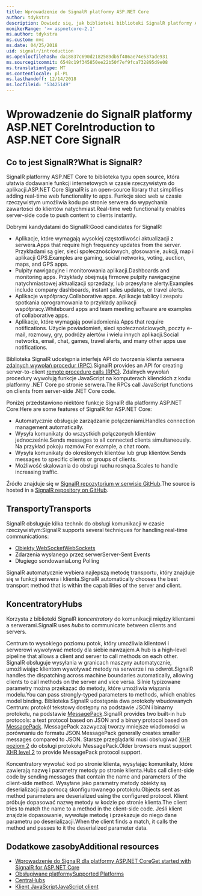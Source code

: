 ```yaml
---
title: Wprowadzenie do SignalR platformy ASP.NET Core
author: tdykstra
description: Dowiedz się, jak biblioteki biblioteki SignalR platformy ASP.NET Core ułatwia dodawanie funkcji w czasie rzeczywistym do aplikacji.
monikerRange: '>= aspnetcore-2.1'
ms.author: tdykstra
ms.custom: mvc
ms.date: 04/25/2018
uid: signalr/introduction
ms.openlocfilehash: da18837c690d2182589db5f486ae74e537ade931
ms.sourcegitcommit: 6548c19f345850ee22b50f7ef9fca732895d9e08
ms.translationtype: MT
ms.contentlocale: pl-PL
ms.lasthandoff: 12/14/2018
ms.locfileid: "53425149"
---
```

# <a name="introduction-to-aspnet-core-signalr"></a><span data-ttu-id="90794-103">Wprowadzenie do SignalR platformy ASP.NET Core</span><span class="sxs-lookup"><span data-stu-id="90794-103">Introduction to ASP.NET Core SignalR</span></span>

## <a name="what-is-signalr"></a><span data-ttu-id="90794-104">Co to jest SignalR?</span><span class="sxs-lookup"><span data-stu-id="90794-104">What is SignalR?</span></span>

<span data-ttu-id="90794-105">SignalR platformy ASP.NET Core to biblioteka typu open source, która ułatwia dodawanie funkcji internetowych w czasie rzeczywistym do aplikacji.</span><span class="sxs-lookup"><span data-stu-id="90794-105">ASP.NET Core SignalR is an open-source library that simplifies adding real-time web functionality to apps.</span></span> <span data-ttu-id="90794-106">Funkcje sieci web w czasie rzeczywistym umożliwia kodu po stronie serwera do wypychania zawartości do klientów natychmiast.</span><span class="sxs-lookup"><span data-stu-id="90794-106">Real-time web functionality enables server-side code to push content to clients instantly.</span></span>

<span data-ttu-id="90794-107">Dobrymi kandydatami do SignalR:</span><span class="sxs-lookup"><span data-stu-id="90794-107">Good candidates for SignalR:</span></span>

* <span data-ttu-id="90794-108">Aplikacje, które wymagają wysokiej częstotliwości aktualizacji z serwera.</span><span class="sxs-lookup"><span data-stu-id="90794-108">Apps that require high frequency updates from the server.</span></span> <span data-ttu-id="90794-109">Przykładami są gier, sieci społecznościowych, głosowanie, aukcji, map i aplikacji GPS.</span><span class="sxs-lookup"><span data-stu-id="90794-109">Examples are gaming, social networks, voting, auction, maps, and GPS apps.</span></span>
* <span data-ttu-id="90794-110">Pulpity nawigacyjne i monitorowania aplikacji.</span><span class="sxs-lookup"><span data-stu-id="90794-110">Dashboards and monitoring apps.</span></span> <span data-ttu-id="90794-111">Przykłady obejmują firmowe pulpity nawigacyjne natychmiastowej aktualizacji sprzedaży, lub przesyłane alerty.</span><span class="sxs-lookup"><span data-stu-id="90794-111">Examples include company dashboards, instant sales updates, or travel alerts.</span></span>
* <span data-ttu-id="90794-112">Aplikacje współpracy.</span><span class="sxs-lookup"><span data-stu-id="90794-112">Collaborative apps.</span></span> <span data-ttu-id="90794-113">Aplikacje tablicy i zespołu spotkania oprogramowania to przykłady aplikacji współpracy.</span><span class="sxs-lookup"><span data-stu-id="90794-113">Whiteboard apps and team meeting software are examples of collaborative apps.</span></span>
* <span data-ttu-id="90794-114">Aplikacje, które wymagają powiadomienia.</span><span class="sxs-lookup"><span data-stu-id="90794-114">Apps that require notifications.</span></span> <span data-ttu-id="90794-115">Użycie powiadomień, sieci społecznościowych, poczty e-mail, rozmowy, gry, podróży alertów i wielu innych aplikacji.</span><span class="sxs-lookup"><span data-stu-id="90794-115">Social networks, email, chat, games, travel alerts, and many other apps use notifications.</span></span>

<span data-ttu-id="90794-116">Biblioteka SignalR udostępnia interfejs API do tworzenia klienta serwera [zdalnych wywołań procedur (RPC)](https://wikipedia.org/wiki/Remote_procedure_call).</span><span class="sxs-lookup"><span data-stu-id="90794-116">SignalR provides an API for creating server-to-client [remote procedure calls (RPC)](https://wikipedia.org/wiki/Remote_procedure_call).</span></span> <span data-ttu-id="90794-117">Zdalnych wywołań procedury wywołują funkcje JavaScript na komputerach klienckich z kodu platformy .NET Core po stronie serwera.</span><span class="sxs-lookup"><span data-stu-id="90794-117">The RPCs call JavaScript functions on clients from server-side .NET Core code.</span></span>

<span data-ttu-id="90794-118">Poniżej przedstawiono niektóre funkcje SignalR dla platformy ASP.NET Core:</span><span class="sxs-lookup"><span data-stu-id="90794-118">Here are some features of SignalR for ASP.NET Core:</span></span>

* <span data-ttu-id="90794-119">Automatycznie obsługuje zarządzanie połączeniami.</span><span class="sxs-lookup"><span data-stu-id="90794-119">Handles connection management automatically.</span></span>
* <span data-ttu-id="90794-120">Wysyła komunikaty do wszystkich połączonych klientów jednocześnie.</span><span class="sxs-lookup"><span data-stu-id="90794-120">Sends messages to all connected clients simultaneously.</span></span> <span data-ttu-id="90794-121">Na przykład pokoju rozmów.</span><span class="sxs-lookup"><span data-stu-id="90794-121">For example, a chat room.</span></span>
* <span data-ttu-id="90794-122">Wysyła komunikaty do określonych klientów lub grup klientów.</span><span class="sxs-lookup"><span data-stu-id="90794-122">Sends messages to specific clients or groups of clients.</span></span>
* <span data-ttu-id="90794-123">Możliwość skalowania do obsługi ruchu rosnąca.</span><span class="sxs-lookup"><span data-stu-id="90794-123">Scales to handle increasing traffic.</span></span>

<span data-ttu-id="90794-124">Źródło znajduje się w [SignalR repozytorium w serwisie GitHub](https://github.com/aspnet/AspNetCore/tree/master/src/SignalR).</span><span class="sxs-lookup"><span data-stu-id="90794-124">The source is hosted in a [SignalR repository on GitHub](https://github.com/aspnet/AspNetCore/tree/master/src/SignalR).</span></span>

## <a name="transports"></a><span data-ttu-id="90794-125">Transporty</span><span class="sxs-lookup"><span data-stu-id="90794-125">Transports</span></span>

<span data-ttu-id="90794-126">SignalR obsługuje kilka technik do obsługi komunikacji w czasie rzeczywistym:</span><span class="sxs-lookup"><span data-stu-id="90794-126">SignalR supports several techniques for handling real-time communications:</span></span>

* [<span data-ttu-id="90794-127">Obiekty WebSocket</span><span class="sxs-lookup"><span data-stu-id="90794-127">WebSockets</span></span>](https://tools.ietf.org/html/rfc7118)
* <span data-ttu-id="90794-128">Zdarzenia wysłanego przez serwer</span><span class="sxs-lookup"><span data-stu-id="90794-128">Server-Sent Events</span></span>
* <span data-ttu-id="90794-129">Długiego sondowania</span><span class="sxs-lookup"><span data-stu-id="90794-129">Long Polling</span></span>

<span data-ttu-id="90794-130">SignalR automatycznie wybiera najlepszą metodę transportu, który znajduje się w funkcji serwera i klienta.</span><span class="sxs-lookup"><span data-stu-id="90794-130">SignalR automatically chooses the best transport method that is within the capabilities of the server and client.</span></span>

## <a name="hubs"></a><span data-ttu-id="90794-131">Koncentratory</span><span class="sxs-lookup"><span data-stu-id="90794-131">Hubs</span></span>

<span data-ttu-id="90794-132">Korzysta z biblioteki SignalR *koncentratory* do komunikacji między klientami a serwerami.</span><span class="sxs-lookup"><span data-stu-id="90794-132">SignalR uses *hubs* to communicate between clients and servers.</span></span>

<span data-ttu-id="90794-133">Centrum to wysokiego poziomu potok, który umożliwia klientowi i serwerowi wywoływać metody dla siebie nawzajem.</span><span class="sxs-lookup"><span data-stu-id="90794-133">A hub is a high-level pipeline that allows a client and server to call methods on each other.</span></span> <span data-ttu-id="90794-134">SignalR obsługuje wysyłania w granicach maszyny automatycznie, umożliwiając klientom wywoływać metody na serwerze i na odwrót.</span><span class="sxs-lookup"><span data-stu-id="90794-134">SignalR handles the dispatching across machine boundaries automatically, allowing clients to call methods on the server and vice versa.</span></span> <span data-ttu-id="90794-135">Silnie typizowane parametry można przekazać do metody, które umożliwia wiązania modelu.</span><span class="sxs-lookup"><span data-stu-id="90794-135">You can pass strongly-typed parameters to methods, which enables model binding.</span></span> <span data-ttu-id="90794-136">Biblioteka SignalR udostępnia dwa protokoły wbudowanych Centrum: protokół tekstowy dostępny na podstawie JSON i binarny protokołu, na podstawie [MessagePack](https://msgpack.org/).</span><span class="sxs-lookup"><span data-stu-id="90794-136">SignalR provides two built-in hub protocols: a text protocol based on JSON and a binary protocol based on [MessagePack](https://msgpack.org/).</span></span>  <span data-ttu-id="90794-137">MessagePack zazwyczaj tworzy mniejsze wiadomości w porównaniu do formatu JSON.</span><span class="sxs-lookup"><span data-stu-id="90794-137">MessagePack generally creates smaller messages compared to JSON.</span></span> <span data-ttu-id="90794-138">Starsze przeglądarki musi obsługiwać [XHR poziom 2](https://caniuse.com/#feat=xhr2) do obsługi protokołu MessagePack.</span><span class="sxs-lookup"><span data-stu-id="90794-138">Older browsers must support [XHR level 2](https://caniuse.com/#feat=xhr2) to provide MessagePack protocol support.</span></span>

<span data-ttu-id="90794-139">Koncentratory wywołać kod po stronie klienta, wysyłając komunikaty, które zawierają nazwę i parametry metody po stronie klienta.</span><span class="sxs-lookup"><span data-stu-id="90794-139">Hubs call client-side code by sending messages that contain the name and parameters of the client-side method.</span></span> <span data-ttu-id="90794-140">Wysyłane jako parametry metody obiekty są deserializacji za pomocą skonfigurowanego protokołu.</span><span class="sxs-lookup"><span data-stu-id="90794-140">Objects sent as method parameters are deserialized using the configured protocol.</span></span> <span data-ttu-id="90794-141">Klient próbuje dopasować nazwę metody w kodzie po stronie klienta.</span><span class="sxs-lookup"><span data-stu-id="90794-141">The client tries to match the name to a method in the client-side code.</span></span> <span data-ttu-id="90794-142">Jeśli klient znajdzie dopasowanie, wywołuje metodę i przekazuje do niego dane parametru po deserializacji.</span><span class="sxs-lookup"><span data-stu-id="90794-142">When the client finds a match, it calls the method and passes to it the deserialized parameter data.</span></span>

## <a name="additional-resources"></a><span data-ttu-id="90794-143">Dodatkowe zasoby</span><span class="sxs-lookup"><span data-stu-id="90794-143">Additional resources</span></span>

* [<span data-ttu-id="90794-144">Wprowadzenie do SignalR dla platformy ASP.NET Core</span><span class="sxs-lookup"><span data-stu-id="90794-144">Get started with SignalR for ASP.NET Core</span></span>](xref:tutorials/signalr)
* [<span data-ttu-id="90794-145">Obsługiwane platformy</span><span class="sxs-lookup"><span data-stu-id="90794-145">Supported Platforms</span></span>](xref:signalr/supported-platforms)
* [<span data-ttu-id="90794-146">Centra</span><span class="sxs-lookup"><span data-stu-id="90794-146">Hubs</span></span>](xref:signalr/hubs)
* [<span data-ttu-id="90794-147">Klient JavaScript</span><span class="sxs-lookup"><span data-stu-id="90794-147">JavaScript client</span></span>](xref:signalr/javascript-client)
